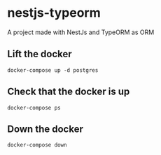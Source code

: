 # nestjs-typeorm
A project made with NestJs and TypeORM as ORM


## Lift the docker
``
docker-compose up -d postgres
``
## Check that the docker is up
``
docker-compose ps
``

## Down the docker
``
docker-compose down
``

